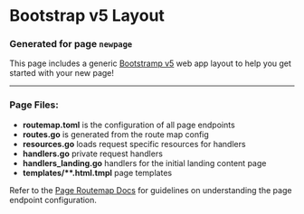 # Bootstrap v5 Layout

### Generated for page `newpage`

This page includes a generic [Bootstramp v5](https://getbootstrap.com/docs/5.0) web app layout
to help you get started with your new page!

---

### Page Files:

- **routemap.toml** is the configuration of all page endpoints
- **routes.go** is generated from the route map config
- **resources.go** loads request specific resources for handlers
- **handlers.go** private request handlers
- **handlers_landing.go** handlers for the initial landing content page
- **templates/\*\*.html.tmpl** page templates

Refer to the [Page Routemap Docs](../../docs/ROUTEMAP.md) for guidelines on understanding the
page endpoint configuration.
